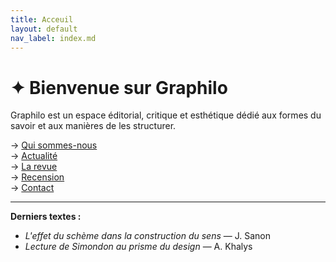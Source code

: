 ```yaml
---
title: Acceuil
layout: default
nav_label: index.md
---
```


# ✦ Bienvenue sur Graphilo

Graphilo est un espace éditorial, critique et esthétique dédié aux formes du savoir et aux manières de les structurer.

→ [Qui sommes-nous](/qui-sommes-nous)  
→ [Actualité](/actualite)  
→ [La revue](/la-revue)  
→ [Recension](/recension)  
→ [Contact](/contact)

---

**Derniers textes :**

- *L'effet du schème dans la construction du sens* — J. Sanon  
- *Lecture de Simondon au prisme du design* — A. Khalys  